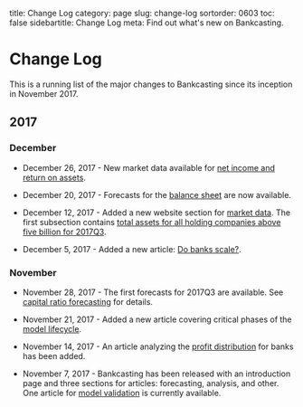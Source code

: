 title: Change Log
category: page
slug: change-log
sortorder: 0603
toc: false
sidebartitle: Change Log
meta: Find out what's new on Bankcasting.

# Change Log
This is a running list of the major changes to Bankcasting since its inception in November 2017. 

## 2017

### December

* December 26, 2017 - New market data available for <a href="/net-income-data.html">net income and return on assets</a>.

* December 20, 2017 - Forecasts for the <a href="/balance-sheet-forecasting.html">balance sheet</a> are now available.

* December 12, 2017 - Added a new website section for <a href="/market-data.html">market data</a>. The first subsection contains <a href="/total-asset-data.html">total assets for all holding companies above five billion for 2017Q3</a>.

* December 5, 2017 - Added a new article: <a href="/do-banks-scale.html">Do banks scale?</a>.

### November

* November 28, 2017 - The first forecasts for 2017Q3 are available. See <a href="/capital-ratio-forecasting.html">capital ratio forecasting</a> for details.

* November 21, 2017 - Added a new article covering critical phases of the <a href="/model-lifecycle.html">model lifecycle</a>.

* November 14, 2017 - An article analyzing the <a href="/profit-distribution.html">profit distribution</a> for banks has been added.

* November 7, 2017 - Bankcasting has been released with an introduction page and three sections for articles: forecasting, analysis, and other. One article for <a href="/model-validation.html">model validation</a> is currently available.